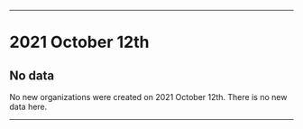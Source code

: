 
***

# 2021 October 12th

## No data

No new organizations were created on 2021 October 12th. There is no new data here.

***
